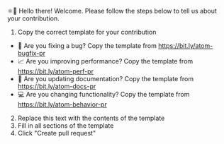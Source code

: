 <!--
SPDX-FileCopyrightText: ©2011-2022 GitHub Inc. https://github.com/atom/atom
SPDX-License-Identifier: MIT
-->

⚛👋 Hello there! Welcome. Please follow the steps below to tell us about your contribution.

1. Copy the correct template for your contribution
  - 🐛 Are you fixing a bug? Copy the template from <https://bit.ly/atom-bugfix-pr>
  - 📈 Are you improving performance? Copy the template from <https://bit.ly/atom-perf-pr>
  - 📝 Are you updating documentation? Copy the template from <https://bit.ly/atom-docs-pr>
  - 💻 Are you changing functionality? Copy the template from <https://bit.ly/atom-behavior-pr>
2. Replace this text with the contents of the template
3. Fill in all sections of the template
4. Click "Create pull request"
